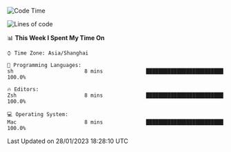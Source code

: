 <!--START_SECTION:waka-->
![Code Time](http://img.shields.io/badge/Code%20Time-1%2C111%20hrs%2042%20mins-blue)

![Lines of code](https://img.shields.io/badge/From%20Hello%20World%20I%27ve%20Written-24%20Thousand%20lines%20of%20code-blue)

📊 **This Week I Spent My Time On** 

```text
⌚︎ Time Zone: Asia/Shanghai

💬 Programming Languages: 
sh                       8 mins              █████████████████████████   100.0%

🔥 Editors: 
Zsh                      8 mins              █████████████████████████   100.0%

💻 Operating System: 
Mac                      8 mins              █████████████████████████   100.0%

```


 Last Updated on 28/01/2023 18:28:10 UTC
<!--END_SECTION:waka-->
